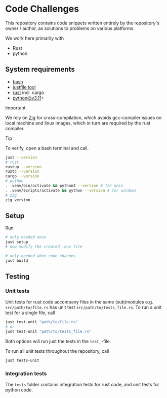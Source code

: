# Code Challenges #

This repository contains code snippets written entirely by the repository's owner / author,
as solutions to problems on various platforms.

We work here primarily with

- Rust
- python

## System requirements ##

- [bash](https://gitforwindows.org)
- [justfile tool](https://github.com/casey/just?tab=readme-ov-file#installation)
- [rust](https://www.rust-lang.org) incl. cargo
- python@v3.11+

> [!IMPORTANT]
> We rely on [Zig](https://ziglang.org) for cross-compilation,
> which avoids gcc-compiler issues on local machine and linux images,
> which in turn are required by the rust compiler.

> [!TIP]
> To verify, open a bash terminal and call.
>
> ```bash
> just --version
> # rust
> rustup --version
> rustc --version
> cargo --version
> # python
> . .venv/bin/activate && python3 --version # for unix
> . .venv/Scripts/activate && python --version # for windows
> # zig
> zig version
> ```

## Setup ##

Run

```bash
# only needed once
just setup
# now modify the created .env file

# only needed when code changes
just build
```

## Testing ##

### Unit tests ###

Unit tests for rust code accompany files in the same (sub)modules
e.g. `src/path/to/file.rs` has unit test `src/path/to/tests_file.rs`.
To run a unit test for a single file, call

```bash
just test-unit "path/to/file.rs"
# or
just test-unit "path/to/tests_file.rs"
```

Both options will run just the tests in the `test_`-file.

To run all unit tests throughout the repository, call

```bash
just tests-unit
```

### Integration tests ###

The `tests` folder contains integration tests for rust code,
and unit tests for python code.

